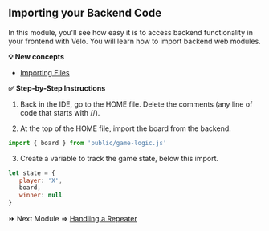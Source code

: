 ## Importing your Backend Code

In this module, you'll see how easy it is to access backend functionality in your frontend with Velo. You will learn how to import backend web modules.

**:bulb: New concepts**
- [Importing Files](https://support.wix.com/en/article/velo-web-modules-calling-backend-code-from-the-frontend)


**:white_check_mark: Step-by-Step Instructions**

1. Back in the IDE, go to the HOME file. Delete the comments (any line of code that starts with //).

2. At the top of the HOME file, import the board from the backend.
```JavaScript
import { board } from 'public/game-logic.js'
```

3. Create a variable to track the game state, below this import.
```JavaScript
let state = {
   player: 'X',
   board,
   winner: null
}
```

:fast_forward: Next Module => [Handling a Repeater](HANDLE_REPEATER.md)

